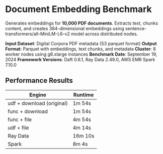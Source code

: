 # Document Embedding Benchmark

Generates embeddings for **10,000 PDF documents**. Extracts text, chunks content, and creates 384-dimensional embeddings using sentence-transformers/all-MiniLM-L6-v2 model across distributed nodes.

**Input Dataset**: Digital Corpora PDF metadata (S3 parquet format)
**Output Format**: Parquet with embeddings, text chunks, and metadata
**Cluster**: 8 worker nodes using g6.xlarge instances
**Benchmark Date**: September 19, 2024
**Framework Versions**: Daft 0.6.1, Ray Data 2.49.0, AWS EMR Spark 7.10.0

## Performance Results

| Engine                    | Runtime |
| ------------------------- | ------- |
| udf + download (original) | 1m 54s  |
| func + download           | 1m 54s  |
| func + file               | 4m 54s  |
| udf + file                | 4m 14s  |
| Ray Data                  | 16m 10s |
| Spark                     | 8m 4s   |
